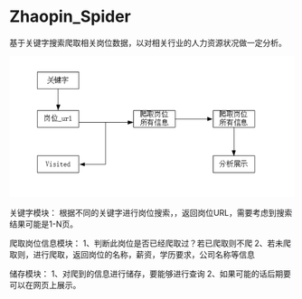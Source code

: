 # Zhaopin_Spider
基于关键字搜索爬取相关岗位数据，以对相关行业的人力资源状况做一定分析。

![流程图](https://raw.githubusercontent.com/lushan2866/python3/master/%E5%BE%AE%E4%BF%A1%E6%88%AA%E5%9B%BE_20160308123256.png)

关键字模块：
根据不同的关键字进行岗位搜索，，返回岗位URL，需要考虑到搜索结果可能是1-N页。

爬取岗位信息模块：
1、判断此岗位是否已经爬取过？若已爬取则不爬
2、若未爬取则，进行爬取，返回岗位的名称，薪资，学历要求，公司名称等信息

储存模块：
1、对爬到的信息进行储存，要能够进行查询
2、如果可能的话后期要可以在网页上展示。
